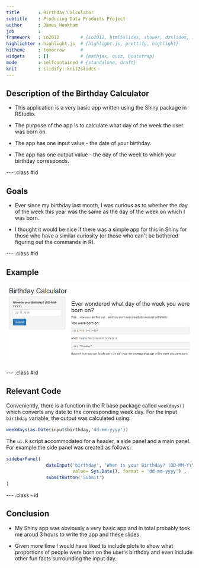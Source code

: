 ```yaml
---
title       : Birthday Calculator       
subtitle    : Producing Data Products Project
author      : James Hookham
job         : 
framework   : io2012        # {io2012, html5slides, shower, dzslides, ...}
highlighter : highlight.js  # {highlight.js, prettify, highlight}
hitheme     : tomorrow      # 
widgets     : []            # {mathjax, quiz, bootstrap}
mode        : selfcontained # {standalone, draft}
knit        : slidify::knit2slides
---
```


## Description of the Birthday Calculator

* This application is a very basic app written using the Shiny package in RStudio.

* The purpose of the app is to calculate what day of the week the user was born on.

* The app has one input value - the date of your birthday.

* The app has one output value - the day of the week to which your birthday corresponds.

--- .class #id 

## Goals

* Ever since my birthday last month, I was curious as to whether the day of the week this year was the same as the day of the week on which I was born.

* I thought it would be nice if there was a simple app for this in Shiny for those who have a similar curiosity (or those who can't be bothered figuring out the commands in R).

--- .class #id

## Example 

![BirthdayCalculator.png](BirthdayCalculator.png)

--- .class #id

## Relevant Code

Conveniently, there is a function in the R base package called ```weekdays()``` which converts any date to the corresponding week day. For the input ```birthday``` variable, the output was calculated using:


```r
weekdays(as.Date(input$birthday,'dd-mm-yyyy'))
```

The ```ui.R``` script accommodated for a header, a side panel and a main panel. For example the side panel was created as follows:


```r
sidebarPanel(
               dateInput('birthday', 'When is your Birthday? (DD-MM-YYYY)', 
                         value= Sys.Date(), format = 'dd-mm-yyyy') ,
               submitButton('Submit')
)
```

--- .class ~id

## Conclusion

* My Shiny app was obviously a very basic app and in total probably took me aroud 3 hours to write the app and these slides.

* Given more time I would have liked to include plots to show what proportions of people were born on the user's birthday and even include other fun facts surrounding the input day.




